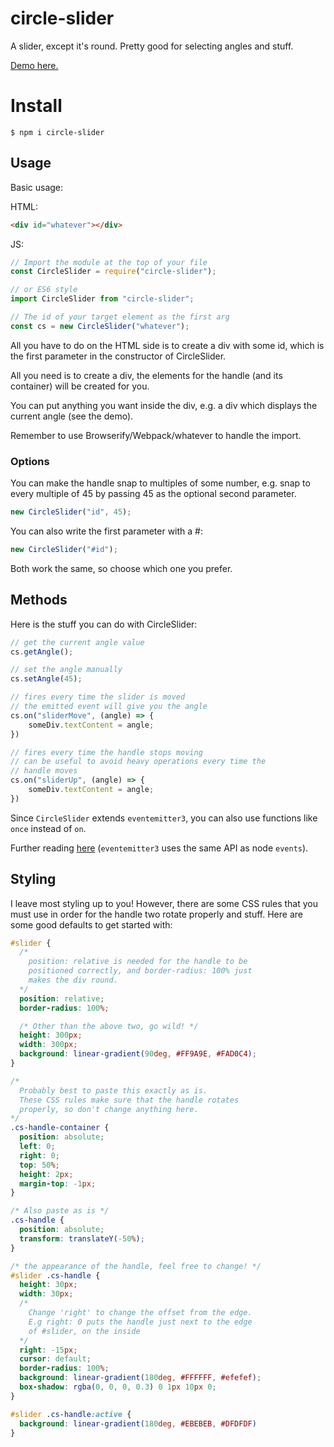 # circle-slider
A slider, except it's round.
Pretty good for selecting angles and stuff.

[Demo here.](https://willwull.github.io/circle-slider/)

# Install
```
$ npm i circle-slider
```

## Usage
Basic usage:

HTML:
``` html
<div id="whatever"></div>
```

JS:
``` js
// Import the module at the top of your file
const CircleSlider = require("circle-slider");

// or ES6 style
import CircleSlider from "circle-slider";

// The id of your target element as the first arg
const cs = new CircleSlider("whatever");
```

All you have to do on the HTML side is to create a div with some id, which is the first parameter in the constructor of CircleSlider.

All you need is to create a div, the elements for the handle (and its container) will be created for you.

You can put anything you want inside the div, e.g. a div which displays the current angle (see the demo).

Remember to use Browserify/Webpack/whatever to handle the import.

### Options
You can make the handle snap to multiples of some number, e.g. snap to every multiple of 45 by passing 45 as the optional second parameter.
``` js
new CircleSlider("id", 45);
```

You can also write the first parameter with a #:
``` js
new CircleSlider("#id");
```
Both work the same, so choose which one you prefer.

## Methods
Here is the stuff you can do with CircleSlider:

``` js
// get the current angle value
cs.getAngle();

// set the angle manually
cs.setAngle(45);

// fires every time the slider is moved
// the emitted event will give you the angle
cs.on("sliderMove", (angle) => {
    someDiv.textContent = angle;
})

// fires every time the handle stops moving
// can be useful to avoid heavy operations every time the
// handle moves
cs.on("sliderUp", (angle) => {
    someDiv.textContent = angle;
})
```

Since `CircleSlider` extends `eventemitter3`, you can also use functions like `once` instead of `on`.

Further reading [here](https://nodejs.org/api/events.html#events_class_eventemitter) (`eventemitter3` uses the same API as node `events`).

## Styling
I leave most styling up to you! However, there are some CSS rules that you must use in order for the handle two rotate properly and stuff. Here are some good defaults to get started with:

``` css
#slider {
  /*
    position: relative is needed for the handle to be
    positioned correctly, and border-radius: 100% just
    makes the div round.
  */
  position: relative;
  border-radius: 100%;

  /* Other than the above two, go wild! */
  height: 300px;
  width: 300px;
  background: linear-gradient(90deg, #FF9A9E, #FAD0C4);
}

/*
  Probably best to paste this exactly as is.
  These CSS rules make sure that the handle rotates
  properly, so don't change anything here.
*/
.cs-handle-container {
  position: absolute;
  left: 0;
  right: 0;
  top: 50%;
  height: 2px;
  margin-top: -1px;
}

/* Also paste as is */
.cs-handle {
  position: absolute;
  transform: translateY(-50%);
}

/* the appearance of the handle, feel free to change! */
#slider .cs-handle {
  height: 30px;
  width: 30px;
  /*
    Change 'right' to change the offset from the edge.
    E.g right: 0 puts the handle just next to the edge
    of #slider, on the inside
  */
  right: -15px;
  cursor: default;
  border-radius: 100%;
  background: linear-gradient(180deg, #FFFFFF, #efefef);
  box-shadow: rgba(0, 0, 0, 0.3) 0 1px 10px 0;
}

#slider .cs-handle:active {
  background: linear-gradient(180deg, #EBEBEB, #DFDFDF)
}
```
